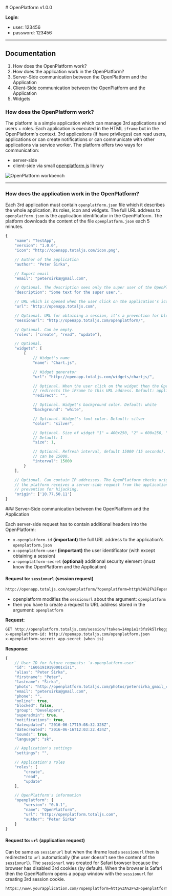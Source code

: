 # OpenPlatform v1.0.0

__Login__:
- user: 123456
- password: 123456

---

## Documentation

1. How does the OpenPlatform work?
2. How does the application work in the OpenPlatform?
3. Server-Side communication between the OpenPlatform and the Application
4. Client-Side communication between the OpenPlatform and the Application
5. Widgets

### How does the OpenPlatform work?

The platform is a simple application which can manage 3rd applications and users + roles. Each application is executed in the HTML `iframe` but in the OpenPlatform's context. 3rd applications (if have privileges) can read users, applications or can create notifications or can communicate with other applications via service worker. The platform offers two ways for communication:

- server-side
- client-side via small [openplatform.js](https://github.com/totaljs/openplatform/blob/master/public/v1/openplatform.js) library

![OpenPlatform workbench](https://www.totaljs.com/img/openplatform/openplatform-auth.png)

---

### How does the application work in the OpenPlatform?

Each 3rd application must contain `openplatform.json` file which it describes the whole application, its roles, icon and widgets. The full URL address to `openplatform.json` is the application identificator in the OpenPlatform. The platform downloads the content of the file `openplatform.json` each 5 minutes.

```javascript
{
    "name": "TestApp",
    "version": "1.0.0",
    "icon": "http://openapp.totaljs.com/icon.png",

    // Author of the application
    "author": "Peter Širka",

    // Suport email
    "email": "petersirka@gmail.com",

    // Optional. The description sees only the super user of the OpenPlatform.
    "description": "Some text for the super user.",

    // URL which is opened when the user click on the application's icon
    "url": "http://openapp.totaljs.com",

    // Optional. URL for obtaining a session, it's a prevention for blocking iframe in Safari.
    "sessionurl": "http://openapp.totaljs.com/openplatform/",

    // Optional. Can be empty.
    "roles": ["create", "read", "update"],

    // Optional.
    "widgets": [
        {
            // Widget's name
            "name": "Chart.js",

            // Widget generator
            "url": "http://openapp.totaljs.com/widgets/chartjs/",

            // Optional. When the user click on the widget then the OpenPlatform
            // redirects the iFrame to this URL address. Default: application "url"
            "redirect": "",

            // Optional. Widget's background color. Default: white
            "background": "white",

            // Optional. Widget's font color. Default: silver
            "color": "silver",

            // Optional. Size of widget "1" = 400x250, "2" = 600x250, "3" = 800x250.
            // Default: 1
            "size": 1,

            // Optional. Refresh interval, default 15000 (15 seconds). A minimal value
            // can be 15000.
            "interval": 15000
        }
    ],

    // Optional. Can contain IP addresses. The OpenPlatform checks origin IP when
    // the platform receives a server-side request from the application. It's simple
    // prevention for hijacking.
    "origin": ['10.77.50.11']
}
```

### Server-Side communication between the OpenPlatform and the Application

Each server-side request has to contain additional headers into the OpenPlatform:

- `x-openplatform-id` __(important)__ the full URL address to the application's `openplatform.json`
- `x-openplatform-user` __(important)__ the user identificator (with except obtaining a session)
- `x-openplatform-secret` __(optional)__ additional security element (must know the OpenPlatform and the Application)

#### Request to: `sessionurl` (session request)

```html
http://openapp.totaljs.com/openplatform/?openplatform=http%3A%2F%2Fopenplatform.totaljs.com%2Fsession%2F%3Ftoken%3D14mp1e1r3fs9k5lrkqggewg9a1hq71~-1556735938~-684557733~1569270833
```

- openplatform modifies the `sessionurl` about the argument: `openplatform`
- then you have to create a request to URL address stored in the argument: `openplatform`

__Request__:

```html
GET http://openplatform.totaljs.com/session/?token=14mp1e1r3fs9k5lrkqggewg9a1hq71~-1556735938~-684557733~1569270833
x-openplatform-id: http://openapp.totaljs.com/openplatform.json
x-openplatform-secret: app-secret (when is)
```

__Response__:

```javascript
{
    // User ID for future requests: `x-openplatform-user`
    "id": "16061919190001xis1",
    "alias": "Peter Širka",
    "firstname": "Peter",
    "lastname": "Širka",
    "photo": "http://openplatform.totaljs.com/photos/petersirka_gmail_com.jpg",
    "email": "petersirka@gmail.com",
    "phone": "",
    "online": true,
    "blocked": false,
    "group": "Developers",
    "superadmin": true,
    "notifications": true,
    "dateupdated": "2016-06-17T19:08:32.328Z",
    "datecreated": "2016-06-16T12:03:22.434Z",
    "sounds": true,
    "language": "sk",

    // Application's settings
    "settings": "",

    // Application's roles
    "roles": [
        "create",
        "read",
        "update"
    ],

    // OpenPlatform's information
    "openplatform": {
        "version": "0.0.1",
        "name": "OpenPlatform",
        "url": "http://openplatform.totaljs.com",
        "author": "Peter Širka"
    }
}
```


#### Request to: `url` (application request)

Can be same as `sessionurl` but when the iframe loads `sessionurl` then is redirected to `url` automatically (the user doesn't see the content of the `sessionurl`). The `sessionurl` was created for Safari browser because the browser has disabled 3rd cookies (by default). When the browser is Safari then the OpenPlatform opens a popup window with the `sessionurl` for creating 3rd session cookie. 

```html
https://www.yourapplication.com/?openplatform=http%3A%2F%2Fopenplatform.totaljs.com%2Fsession%2F%3Ftoken%3D14mp1e1r3fs9k5lrkqggewg9a1hq71~-1556735938~-684557733~1569270833
```


